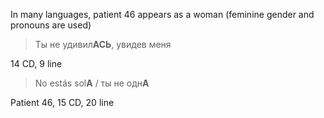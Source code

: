 In many languages, patient 46 appears as a woman (feminine gender and pronouns are used)
> Ты не удивил**АСЬ**, увидев меня

14 CD, 9 line

> No estás sol**A** / ты не одн**А**

Patient 46, 15 CD, 20 line
